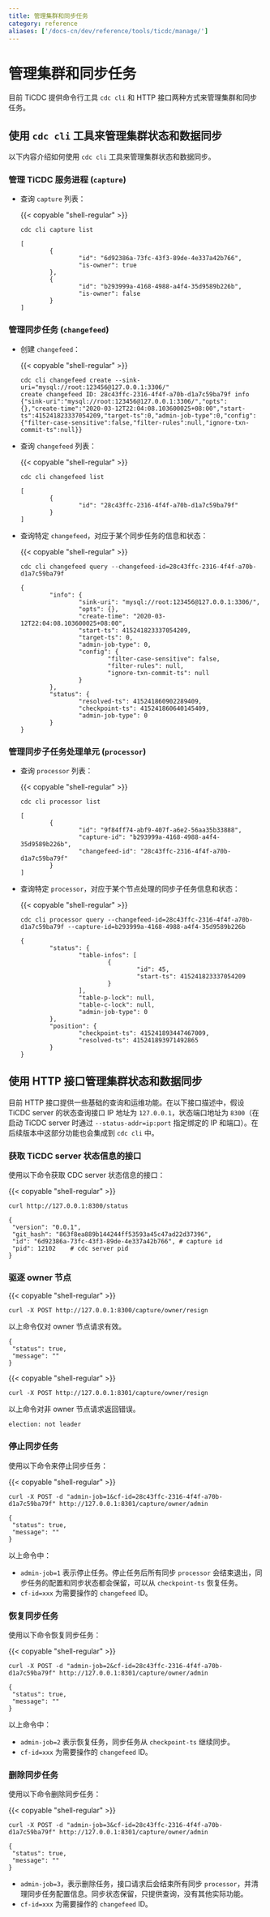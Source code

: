 ```yaml
---
title: 管理集群和同步任务
category: reference
aliases: ['/docs-cn/dev/reference/tools/ticdc/manage/']
---
```


# 管理集群和同步任务

目前 TiCDC 提供命令行工具 `cdc cli` 和 HTTP 接口两种方式来管理集群和同步任务。

## 使用 `cdc cli` 工具来管理集群状态和数据同步

以下内容介绍如何使用 `cdc cli` 工具来管理集群状态和数据同步。

### 管理 TiCDC 服务进程 (`capture`)

- 查询 `capture` 列表：

    {{< copyable "shell-regular" >}}

    ```shell
    cdc cli capture list
    ```

    ```
    [
            {
                    "id": "6d92386a-73fc-43f3-89de-4e337a42b766",
                    "is-owner": true
            },
            {
                    "id": "b293999a-4168-4988-a4f4-35d9589b226b",
                    "is-owner": false
            }
    ]
    ```

### 管理同步任务 (`changefeed`)

- 创建 `changefeed`：

    {{< copyable "shell-regular" >}}

    ```shell
    cdc cli changefeed create --sink-uri="mysql://root:123456@127.0.0.1:3306/"
    create changefeed ID: 28c43ffc-2316-4f4f-a70b-d1a7c59ba79f info {"sink-uri":"mysql://root:123456@127.0.0.1:3306/","opts":{},"create-time":"2020-03-12T22:04:08.103600025+08:00","start-ts":415241823337054209,"target-ts":0,"admin-job-type":0,"config":{"filter-case-sensitive":false,"filter-rules":null,"ignore-txn-commit-ts":null}}
    ```

- 查询 `changefeed` 列表：

    {{< copyable "shell-regular" >}}

    ```shell
    cdc cli changefeed list
    ```

    ```
    [
            {
                    "id": "28c43ffc-2316-4f4f-a70b-d1a7c59ba79f"
            }
    ]
    ```

- 查询特定 `changefeed`，对应于某个同步任务的信息和状态：

    {{< copyable "shell-regular" >}}

    ```shell
    cdc cli changefeed query --changefeed-id=28c43ffc-2316-4f4f-a70b-d1a7c59ba79f
    ```

    ```
    {
            "info": {
                    "sink-uri": "mysql://root:123456@127.0.0.1:3306/",
                    "opts": {},
                    "create-time": "2020-03-12T22:04:08.103600025+08:00",
                    "start-ts": 415241823337054209,
                    "target-ts": 0,
                    "admin-job-type": 0,
                    "config": {
                            "filter-case-sensitive": false,
                            "filter-rules": null,
                            "ignore-txn-commit-ts": null
                    }
            },
            "status": {
                    "resolved-ts": 415241860902289409,
                    "checkpoint-ts": 415241860640145409,
                    "admin-job-type": 0
            }
    }
    ```

### 管理同步子任务处理单元 (`processor`)

- 查询 `processor` 列表：

    {{< copyable "shell-regular" >}}

    ```shell
    cdc cli processor list
    ```

    ```
    [
            {
                    "id": "9f84ff74-abf9-407f-a6e2-56aa35b33888",
                    "capture-id": "b293999a-4168-4988-a4f4-35d9589b226b",
                    "changefeed-id": "28c43ffc-2316-4f4f-a70b-d1a7c59ba79f"
            }
    ]
    ```

- 查询特定 `processor`，对应于某个节点处理的同步子任务信息和状态：

    {{< copyable "shell-regular" >}}

    ```shell
    cdc cli processor query --changefeed-id=28c43ffc-2316-4f4f-a70b-d1a7c59ba79f --capture-id=b293999a-4168-4988-a4f4-35d9589b226b
    ```

    ```
    {
            "status": {
                    "table-infos": [
                            {
                                    "id": 45,
                                    "start-ts": 415241823337054209
                            }
                    ],
                    "table-p-lock": null,
                    "table-c-lock": null,
                    "admin-job-type": 0
            },
            "position": {
                    "checkpoint-ts": 415241893447467009,
                    "resolved-ts": 415241893971492865
            }
    }
    ```

## 使用 HTTP 接口管理集群状态和数据同步

目前 HTTP 接口提供一些基础的查询和运维功能。在以下接口描述中，假设 TiCDC server 的状态查询接口 IP 地址为 `127.0.0.1`，状态端口地址为 `8300`（在启动 TiCDC server 时通过 `--status-addr=ip:port` 指定绑定的 IP 和端口）。在后续版本中这部分功能也会集成到 `cdc cli` 中。

### 获取 TiCDC server 状态信息的接口

使用以下命令获取 CDC server 状态信息的接口：

{{< copyable "shell-regular" >}}

```shell
curl http://127.0.0.1:8300/status
```

```
{
 "version": "0.0.1",
 "git_hash": "863f8ea889b144244ff53593a45c47ad22d37396",
 "id": "6d92386a-73fc-43f3-89de-4e337a42b766", # capture id
 "pid": 12102    # cdc server pid
}
```

### 驱逐 owner 节点

{{< copyable "shell-regular" >}}

```shell
curl -X POST http://127.0.0.1:8300/capture/owner/resign
```

以上命令仅对 owner 节点请求有效。

```
{
 "status": true,
 "message": ""
}
```

{{< copyable "shell-regular" >}}

```shell
curl -X POST http://127.0.0.1:8301/capture/owner/resign
```

以上命令对非 owner 节点请求返回错误。

```
election: not leader
```

### 停止同步任务

使用以下命令来停止同步任务：

{{< copyable "shell-regular" >}}

```shell
curl -X POST -d "admin-job=1&cf-id=28c43ffc-2316-4f4f-a70b-d1a7c59ba79f" http://127.0.0.1:8301/capture/owner/admin
```

```
{
 "status": true,
 "message": ""
}
```

以上命令中：

- `admin-job=1` 表示停止任务。停止任务后所有同步 `processor` 会结束退出，同步任务的配置和同步状态都会保留，可以从 `checkpoint-ts` 恢复任务。
- `cf-id=xxx` 为需要操作的 `changefeed` ID。

### 恢复同步任务

使用以下命令恢复同步任务：

{{< copyable "shell-regular" >}}

```shell
curl -X POST -d "admin-job=2&cf-id=28c43ffc-2316-4f4f-a70b-d1a7c59ba79f" http://127.0.0.1:8301/capture/owner/admin
```

```
{
 "status": true,
 "message": ""
}
```

以上命令中：

- `admin-job=2` 表示恢复任务，同步任务从 `checkpoint-ts` 继续同步。
- `cf-id=xxx` 为需要操作的 `changefeed` ID。

### 删除同步任务

使用以下命令删除同步任务：

{{< copyable "shell-regular" >}}

```shell
curl -X POST -d "admin-job=3&cf-id=28c43ffc-2316-4f4f-a70b-d1a7c59ba79f" http://127.0.0.1:8301/capture/owner/admin
```

```
{
 "status": true,
 "message": ""
}
```

- `admin-job=3`，表示删除任务，接口请求后会结束所有同步 `processor`，并清理同步任务配置信息。同步状态保留，只提供查询，没有其他实际功能。
- `cf-id=xxx` 为需要操作的 `changefeed` ID。
